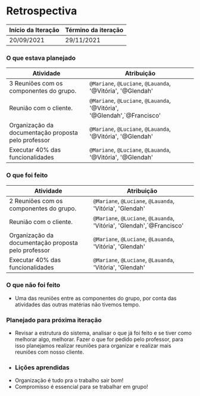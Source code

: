 # Retrospectiva

| Início da Iteração | Término da iteração |
| ------------------ | ------------------- |
| 20/09/2021         | 29/11/2021          |


### O que estava planejado
| Atividade                                                    | Atribuição                         |
| ------------------------------------------------------------ | ---------------------------------- |
| 3 Reuniões com os componentes do grupo. | `@Mariane`, `@Luciane`, `@Lauanda`, '@Vitória', '@Glendah'  |
| Reunião com o cliente. | `@Mariane`, `@Luciane`, `@Lauanda`, '@Vitória', '@Glendah',`@Francisco'    |
| Organização da documentação proposta pelo professor| `@Mariane`, `@Luciane`, `@Lauanda`, '@Vitória', '@Glendah'|
| Executar 40% das funcionalidades | `@Mariane`, `@Luciane`, `@Lauanda`, '@Vitória', '@Glendah'|


### O que foi feito
| Atividade                                                    | Atribuição                         |
| ------------------------------------------------------------ | ---------------------------------- |
| 2 Reuniões com os componentes do grupo. | `@Mariane`, `@Luciane`, `@Lauanda`, 'Vitória', 'Glendah' |
| Reunião com o cliente. | `@Mariane`, `@Luciane`, `@Lauanda`, 'Vitória', 'Glendah',`@Francisco' |
| Organização da documentação proposta pelo professor| `@Mariane`, `@Luciane`, `@Lauanda`, 'Vitória', 'Glendah'|
| Executar 40% das funcionalidades | `@Mariane`, `@Luciane`, `@Lauanda`, 'Vitória', 'Glendah'|                         

### O que não foi feito
* Uma das reuniões entre as componentes do grupo, por conta das atividades das outras matérias não tivemos tempo.

### Planejado para próxima iteração
* Revisar a estrutura do sistema, analisar o que já foi feito e se tiver como melhorar algo, melhorar. Fazer o que for pedido pelo professor, para isso planejamos realizar reuniões para organizar e realizar mais reuniões com nosso cliente.
* ### Lições aprendidas
* Organização é tudo pra o trabalho sair bom!
* Compromisso é essencial para se trabalhar em grupo!
